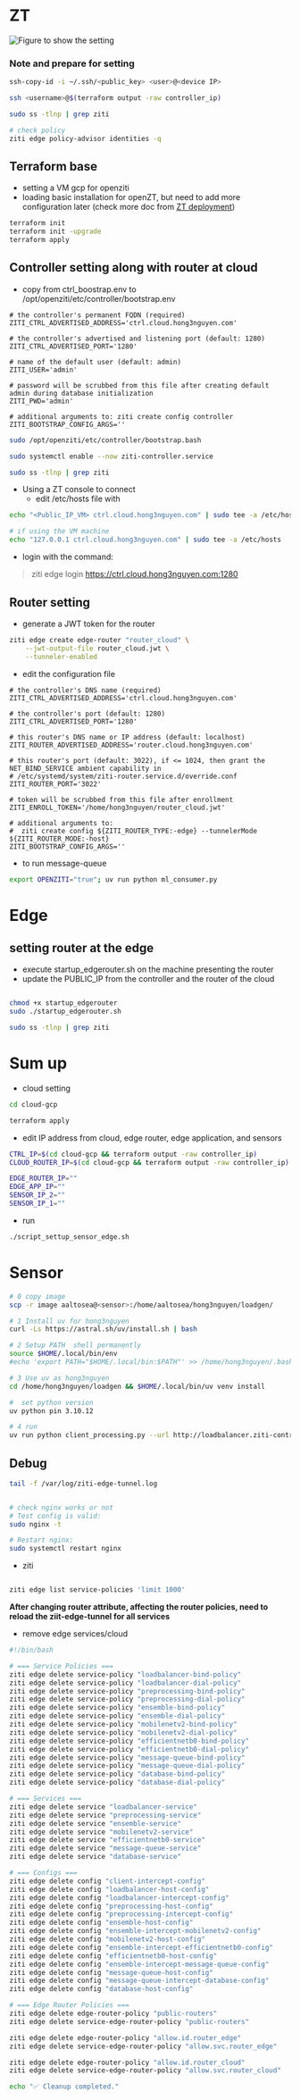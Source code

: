 # ZT
![Figure to show the setting](ZThost_setting.svg)

### Note and prepare for setting
```bash
ssh-copy-id -i ~/.ssh/<public_key> <user>@<device IP>

ssh <username>@$(terraform output -raw controller_ip)  

sudo ss -tlnp | grep ziti

# check policy
ziti edge policy-advisor identities -q

```
## Terraform base

- setting a VM gcp for openziti 
- loading basic installation for openZT, but need to add more configuration later (check more doc from [ZT deployment](https://openziti.io/docs/guides/deployments/linux/controller/deploy))

```bash
terraform init 
terraform init -upgrade
terraform apply
```

## Controller setting along with router at cloud
- copy from ctrl_boostrap.env to /opt/openziti/etc/controller/bootstrap.env

```env
# the controller's permanent FQDN (required)
ZITI_CTRL_ADVERTISED_ADDRESS='ctrl.cloud.hong3nguyen.com'

# the controller's advertised and listening port (default: 1280)
ZITI_CTRL_ADVERTISED_PORT='1280'

# name of the default user (default: admin)
ZITI_USER='admin'

# password will be scrubbed from this file after creating default admin during database initialization
ZITI_PWD='admin'

# additional arguments to: ziti create config controller
ZITI_BOOTSTRAP_CONFIG_ARGS=''
```

```bash
sudo /opt/openziti/etc/controller/bootstrap.bash

sudo systemctl enable --now ziti-controller.service

sudo ss -tlnp | grep ziti
```

- Using a ZT console to connect 
  - edit /etc/hosts file with 
```bash
echo "<Public_IP_VM> ctrl.cloud.hong3nguyen.com" | sudo tee -a /etc/hosts

# if using the VM machine
echo "127.0.0.1 ctrl.cloud.hong3nguyen.com" | sudo tee -a /etc/hosts

```
- login with the command:
> ziti edge login https://ctrl.cloud.hong3nguyen.com:1280

## Router setting
- generate a JWT token for the router
```bash
ziti edge create edge-router "router_cloud" \
    --jwt-output-file router_cloud.jwt \
    --tunneler-enabled
```

- edit the configuration file

```env
# the controller's DNS name (required)
ZITI_CTRL_ADVERTISED_ADDRESS='ctrl.cloud.hong3nguyen.com'

# the controller's port (default: 1280)
ZITI_CTRL_ADVERTISED_PORT='1280'

# this router's DNS name or IP address (default: localhost)
ZITI_ROUTER_ADVERTISED_ADDRESS='router.cloud.hong3nguyen.com'

# this router's port (default: 3022), if <= 1024, then grant the NET_BIND_SERVICE ambient capability in
# /etc/systemd/system/ziti-router.service.d/override.conf
ZITI_ROUTER_PORT='3022'

# token will be scrubbed from this file after enrollment
ZITI_ENROLL_TOKEN='/home/hong3nguyen/router_cloud.jwt'

# additional arguments to:
#  ziti create config ${ZITI_ROUTER_TYPE:-edge} --tunnelerMode ${ZITI_ROUTER_MODE:-host}
ZITI_BOOTSTRAP_CONFIG_ARGS=''
```

- to run message-queue
```bash
export OPENZITI="true"; uv run python ml_consumer.py
```

# Edge

## setting router at the edge
- execute startup_edgerouter.sh on the machine presenting the router
- update the PUBLIC_IP from the controller and the router of the cloud

```bash

chmod +x startup_edgerouter
sudo ./startup_edgerouter.sh

sudo ss -tlnp | grep ziti
```

# Sum up
- cloud setting
```bash
cd cloud-gcp

terraform apply

```
- edit IP address from cloud, edge router, edge application, and sensors
```bash
CTRL_IP=$(cd cloud-gcp && terraform output -raw controller_ip)
CLOUD_ROUTER_IP=$(cd cloud-gcp && terraform output -raw controller_ip)

EDGE_ROUTER_IP=""
EDGE_APP_IP=""
SENSOR_IP_2=""
SENSOR_IP_1=""
```

- run
```bash
./script_settup_sensor_edge.sh
```

# Sensor 
```bash
# 0 copy image
scp -r image aaltosea@<sensor>:/home/aaltosea/hong3nguyen/loadgen/

# 1 Install uv for hong3nguyen
curl -Ls https://astral.sh/uv/install.sh | bash

# 2 Setup PATH  shell permanently
source $HOME/.local/bin/env
#echo 'export PATH="$HOME/.local/bin:$PATH"' >> /home/hong3nguyen/.bashrc

# 3 Use uv as hong3nguyen
cd /home/hong3nguyen/loadgen && $HOME/.local/bin/uv venv install 

#  set python version
uv python pin 3.10.12

# 4 run
uv run python client_processing.py --url http://loadbalancer.ziti-controller.private:5009/preprocessing

```

## Debug
```bash
tail -f /var/log/ziti-edge-tunnel.log


# check nginx works or not 
# Test config is valid:
sudo nginx -t

# Restart nginx:
sudo systemctl restart nginx

```

- ziti
```bash

ziti edge list service-policies 'limit 1000'
```

**After changing router attribute, affecting the router policies, need to reload the ziit-edge-tunnel for all services**

- remove edge services/cloud
```bash
#!/bin/bash

# === Service Policies ===
ziti edge delete service-policy "loadbalancer-bind-policy"
ziti edge delete service-policy "loadbalancer-dial-policy"
ziti edge delete service-policy "preprocessing-bind-policy"
ziti edge delete service-policy "preprocessing-dial-policy"
ziti edge delete service-policy "ensemble-bind-policy"
ziti edge delete service-policy "ensemble-dial-policy"
ziti edge delete service-policy "mobilenetv2-bind-policy"
ziti edge delete service-policy "mobilenetv2-dial-policy"
ziti edge delete service-policy "efficientnetb0-bind-policy"
ziti edge delete service-policy "efficientnetb0-dial-policy"
ziti edge delete service-policy "message-queue-bind-policy"
ziti edge delete service-policy "message-queue-dial-policy"
ziti edge delete service-policy "database-bind-policy"
ziti edge delete service-policy "database-dial-policy"

# === Services ===
ziti edge delete service "loadbalancer-service"
ziti edge delete service "preprocessing-service"
ziti edge delete service "ensemble-service"
ziti edge delete service "mobilenetv2-service"
ziti edge delete service "efficientnetb0-service"
ziti edge delete service "message-queue-service"
ziti edge delete service "database-service"

# === Configs ===
ziti edge delete config "client-intercept-config"
ziti edge delete config "loadbalancer-host-config"
ziti edge delete config "loadbalancer-intercept-config"
ziti edge delete config "preprocessing-host-config"
ziti edge delete config "preprocessing-intercept-config"
ziti edge delete config "ensemble-host-config"
ziti edge delete config "ensemble-intercept-mobilenetv2-config"
ziti edge delete config "mobilenetv2-host-config"
ziti edge delete config "ensemble-intercept-efficientnetb0-config"
ziti edge delete config "efficientnetb0-host-config"
ziti edge delete config "ensemble-intercept-message-queue-config"
ziti edge delete config "message-queue-host-config"
ziti edge delete config "message-queue-intercept-database-config"
ziti edge delete config "database-host-config"

# === Edge Router Policies ===
ziti edge delete edge-router-policy "public-routers"
ziti edge delete service-edge-router-policy "public-routers"

ziti edge delete edge-router-policy "allow.id.router_edge"
ziti edge delete service-edge-router-policy "allow.svc.router_edge"

ziti edge delete edge-router-policy "allow.id.router_cloud"
ziti edge delete service-edge-router-policy "allow.svc.router_cloud"

echo "✅ Cleanup completed."

```

